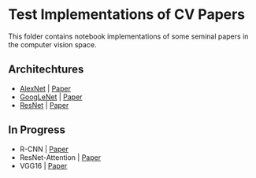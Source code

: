 # Test Implementations of CV Papers
This folder contains notebook implementations of some seminal papers in the computer vision space.

## Architechtures
- [AlexNet](https://github.com/pmocherla/paper-notebooks/blob/main/computer-vision/AlexNet.ipynb) | [Paper](https://papers.nips.cc/paper/4824-imagenet-classification-with-deep-convolutional-neural-networks)
- [GoogLeNet](https://github.com/pmocherla/paper-notebooks/blob/main/computer-vision/GoogLeNet.ipynb) | [Paper](https://arxiv.org/abs/1409.4842)
- [ResNet](https://github.com/pmocherla/paper-notebooks/blob/main/computer-vision/ResNet.ipynb) | [Paper](https://arxiv.org/abs/1512.03385)

## In Progress
- R-CNN | [Paper](https://arxiv.org/pdf/1311.2524.pdf)
- ResNet-Attention | [Paper](https://arxiv.org/abs/1704.06904)
- VGG16 | [Paper](https://arxiv.org/abs/1505.06798)